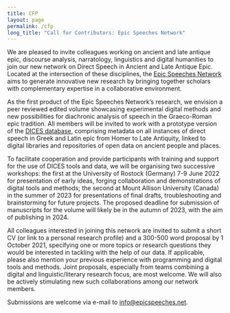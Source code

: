 ```yaml
---
title: CFP
layout: page
permalink: /cfp
long_title: "Call for Contributors: Epic Speeches Network"
---
```


We are pleased to invite colleagues working on ancient and late antique epic, discourse analysis, narratology, linguistics and digital humanities to join our new network on Direct Speech in Ancient and Late Antique Epic. Located at the intersection of these disciplines, the <a href="/network">Epic Speeches Network</a> aims to generate innovative new research by bringing together scholars with complementary expertise in a collaborative environment. 

As the first product of the Epic Speeches Network’s research, we envision a peer reviewed edited volume showcasing experimental digital methods and new possibilities for diachronic analysis of speech in the Graeco-Roman epic tradition.  All members will be invited to work with a prototype version of the <a href="/dices#database">DICES database</a>, comprising metadata on all instances of direct speech in Greek and Latin epic from Homer to Late Antiquity, linked to digital libraries and repositories of open data on ancient people and places. 

To facilitate cooperation and provide participants with training and support for the use of DICES tools and data, we will be organising two successive workshops: the first at the University of Rostock (Germany)  7-9 June 2022 for presentation of early ideas, forging collaboration and demonstrations of digital tools and methods; the second at Mount Allison University (Canada) in the summer of 2023 for presentations of final drafts, troubleshooting and brainstorming for future projects. The proposed deadline for submission of manuscripts for the volume will likely be in the autumn of 2023, with the aim of publishing in 2024.

All colleagues interested in joining this network are invited to submit a short CV (or link to a personal research profile) and a 300-500 word proposal by 1 October 2021, specifying one or more topics or research questions they would be interested in tackling with the help of our data. If applicable, please also mention your previous experience with programming and digital tools and methods. Joint proposals, especially from teams combining a digital and linguistic/literary research focus, are most welcome. We will also be actively stimulating new such collaborations among our network members.

Submissions are welcome via e-mail to <A HREF="mailto:info@epicspeeches.net">info@epicspeeches.net</A>.
